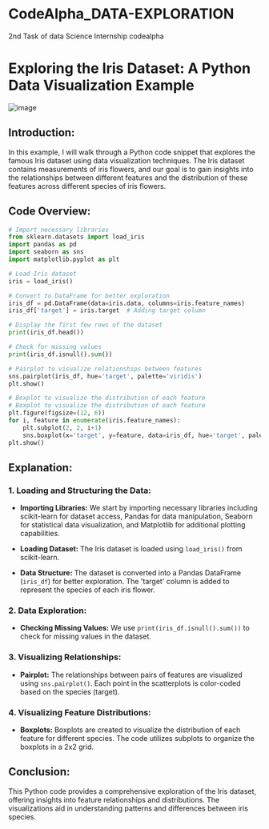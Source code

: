 # CodeAlpha_DATA-EXPLORATION
2nd Task of data Science Internship codealpha


# Exploring the Iris Dataset: A Python Data Visualization Example
![image](https://github.com/Imama-Kainat/CodeAlpha_DATA-EXPLORATION/assets/140218008/68babf38-32e4-4817-975f-4db77a2dd15f)


## Introduction:

In this example, I will walk through a Python code snippet that explores the famous Iris dataset using data visualization techniques. The Iris dataset contains measurements of iris flowers, and our goal is to gain insights into the relationships between different features and the distribution of these features across different species of iris flowers.

## Code Overview:

```python
# Import necessary libraries
from sklearn.datasets import load_iris
import pandas as pd
import seaborn as sns
import matplotlib.pyplot as plt

# Load Iris dataset
iris = load_iris()

# Convert to DataFrame for better exploration
iris_df = pd.DataFrame(data=iris.data, columns=iris.feature_names)
iris_df['target'] = iris.target  # Adding target column

# Display the first few rows of the dataset
print(iris_df.head())

# Check for missing values
print(iris_df.isnull().sum())

# Pairplot to visualize relationships between features
sns.pairplot(iris_df, hue='target', palette='viridis')
plt.show()

# Boxplot to visualize the distribution of each feature
# Boxplot to visualize the distribution of each feature
plt.figure(figsize=(12, 6))
for i, feature in enumerate(iris.feature_names):
    plt.subplot(2, 2, i+1)
    sns.boxplot(x='target', y=feature, data=iris_df, hue='target', palette='viridis', legend=False)
plt.show()

```

## Explanation:

### 1. Loading and Structuring the Data:

- **Importing Libraries:** We start by importing necessary libraries including scikit-learn for dataset access, Pandas for data manipulation, Seaborn for statistical data visualization, and Matplotlib for additional plotting capabilities.

- **Loading Dataset:** The Iris dataset is loaded using `load_iris()` from scikit-learn.

- **Data Structure:** The dataset is converted into a Pandas DataFrame (`iris_df`) for better exploration. The 'target' column is added to represent the species of each iris flower.

### 2. Data Exploration:

- **Checking Missing Values:** We use `print(iris_df.isnull().sum())` to check for missing values in the dataset.

### 3. Visualizing Relationships:

- **Pairplot:** The relationships between pairs of features are visualized using `sns.pairplot()`. Each point in the scatterplots is color-coded based on the species (target).

### 4. Visualizing Feature Distributions:

- **Boxplots:** Boxplots are created to visualize the distribution of each feature for different species. The code utilizes subplots to organize the boxplots in a 2x2 grid.

## Conclusion:

This Python code provides a comprehensive exploration of the Iris dataset, offering insights into feature relationships and distributions. The visualizations aid in understanding patterns and differences between iris species.


